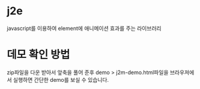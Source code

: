# j2e
javascript를 이용하여 element에 애니메이션 효과를 주는 라이브러리

# 데모 확인 방법
zip파일을 다운 받아서 앞축을 풀어 준후 demo > j2m-demo.html파일을 브라우져에서 실행하면 간단한 demo를 보실 수 있습니다.

